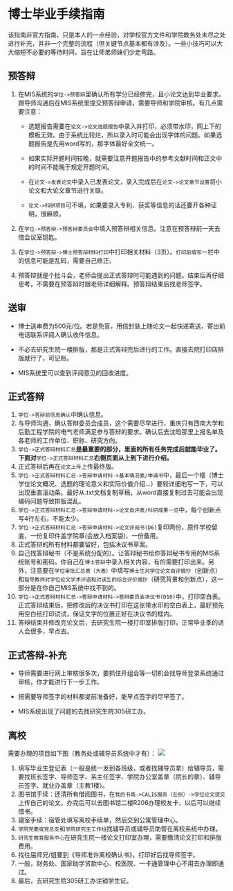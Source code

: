 # 博士毕业手续指南 #

该指南非官方指南，只是本人的一点经验，对学校官方文件和学院教务处未尽之处进行补充，并非一个完整的流程（但关键节点基本都有涉及）。一些小技巧可以大大缩短不必要的等待时间，旨在让师弟师妹们少走弯路。
## 预答辩 ##

1. 在MIS系统的`学位->预答辩`里确认所有学分已经修完，且小论文达到毕业要求。跟导师沟通后在MIS系统里提交预答辩申请，需要导师和学院审核。有几点需要注意：


	- 选题报告需要在`论文->论文选题报告`中录入并打印，必须带水印，网上下的模板无效。由于系统比较烂，所以录入时可能会出现字体的问题。如果选题报告是先用word写的，那字体最好全文统一。
	
	- 如果实际开题时间较晚，就需要注意开题报告中的参考文献时间和正文中的时间不能晚于规定开题时间。

	
	- 在`论文->发表论文`中录入已发表论文，录入完成后在`论文->论文章节设置`将小论文和大论文章节进行关联。


	-  `论文->科研项目`可不填，如果要录入专利、获奖等信息的话还要开各种证明，很麻烦。
    
2. 在`学位->预答辩->预答辩委员会`中填入预答辩相关信息。注意在预答辩前一天去借会议室钥匙。

3. 在`学位->预答辩->博士预答辩材料打印`中打印相关材料（3页）。`打印前填写`一栏中的信息可能是乱码，需要自己修正。

4. 预答辩就是个批斗会，老师会提出正式答辩时可能遇到的问题。结束后再仔细思考，不需要在预答辩时跟老师详细解释。预答辩结束后找老师签字。

## 送审 ##



- 博士送审费为500元/位。若是免盲，用信封装上随论文一起快递寄送，寄出前电话联系评阅人确认收件信息。

- 不必去研究生院一楼排版，那是正式答辩完后进行的工作。直接去院打印店排版就行了，可记账。

- MIS系统里可以查到评阅意见的回收进度。




## 正式答辩 ##

1. `学位->答辩前信息确认`中确认信息。
2. 与导师沟通，确认答辩委员会成员，这个需要尽早进行，重庆只有西南大学和后勤工程学院的电气老师满足参与答辩的要求。确认后去沈晗那里上报名单及各老师的工作单位、职称、研究方向。
3. `学位->正式答辩材料汇总`**是最重要的部分，里面的所有任务完成后就能毕业了。下面对**`学位->正式答辩材料汇总`**右侧页面从上到下进行介绍。**
4. 正式答辩后再在`论文上传`上传最终版。
5. `学位->正式答辩材料汇总->答辩申请材料->基本情况表/申请书`中，最后一个框（博士学位论文概况、选题的理论意义和实际价值介绍...）要较详细地写一下，可以出现垂直滚动条。最好从.txt文档复制草稿，从word直接复制过去可能会出现编码问题导致排版混乱。
6.  `学位->正式答辩材料汇总->答辩申请材料->论文自评表/科研成果一览`中，每个创新点写4行左右，不能太少。
7.  `学位->正式答辩材料汇总->答辩申请材料->论文评阅书(D6)`复印两份，原件学校留底，一份复印件盖学院章(会放入档案袋)，一份备用。
8.  正式答辩的所有材料都要留好，包括决议书草案。
9.  自己找答辩秘书（不是系统分配的）。让答辩秘书给你答辩秘书专用的MIS系统账号和密码，你自己在`博士答辩`中录入相关内容，有的需要打印出来。另外，注意要在`学位审批汇总表（大表）`中填写`博士生对学位论文自评摘抄`（创新点）和`指导教师对学位论文学术评语和对该生的综合评价摘抄`（研究背景和创新点），这一部分是在你自己MIS系统中找不到的。
10. `学位->正式答辩材料汇总->答辩申请材料->答辩委员会决议书(D10)`中，打印空白表。正式答辩结束后，把修改后的决议书打印在这张带水印的空白表上，最好预先用空白纸打印试试，保证文字的位置正好在决议书的框内。
11. 答辩结束并修改完论文后，去研究生院一楼打印室排版打印，正常毕业季的话人会很多，早点去。


## 正式答辩-补充 ##

- 导师需要进行网上审核很多次，要抓住开组会等一切机会找导师登录系统通过审核，你才能进行下一步工作。

- 把需要导师签字的材料都提前准备好，能早点签字的尽早签了。

- MIS系统出现了问题的去找研究生院305研工办。


## 离校 ##
需要办理的项目如下图（教务处或辅导员系统中才有）：
![](http://ox35zbobr.bkt.clouddn.com/17-9-30/37957575.jpg)

1. 填写毕业生登记表（一般是统一发到各班级，或者找辅导员拿）给辅导员，需要找班长签字、导师签字、系主任签字、学院办公室盖章（院长的章）、辅导员签字、就业办盖章（主教1楼）。
2. 图书馆手续：还清所有借阅图书，在`我的书斋->CALIS服务（左侧）->学位论文提交`上传自己的论文。办完后可以去图书馆二楼R206办理校友卡，以后可以继续借书。
3. 寝室手续：宿管处填写离校手续单，然后交到公寓管理中心。
4. `学院党委或党总支`和`学院研究生工作组`找辅导员或辅导员助管在离校系统中办理。
5. `研究生教育服务中心`在研究生院一楼论文打印室办理，需要缴清论文打印和排版费用。
6. 找往届师兄/姐要到《导师准许离校确认书》，打印好后找导师签字。
7. 一般，财务处、国家助学贷款中心、校医院、一卡通管理中心不用去办理即通过。
8. 最后，去研究生院305研工办注销学生证。
